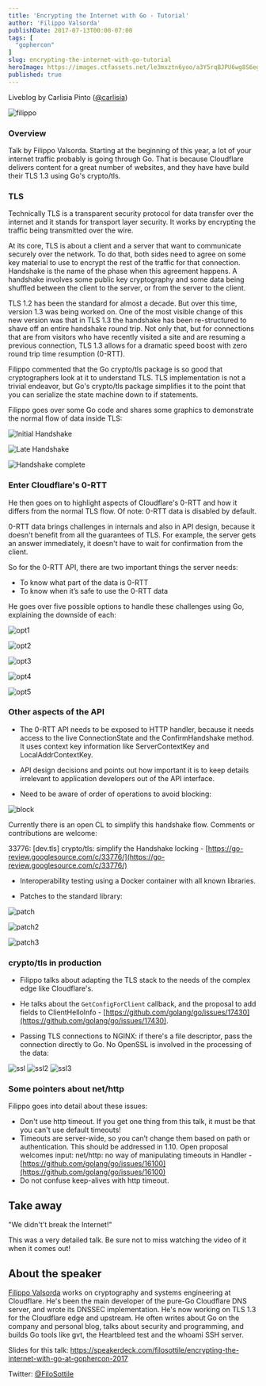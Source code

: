 ```yaml
---
title: 'Encrypting the Internet with Go - Tutorial'
author: 'Filippo Valsorda'
publishDate: 2017-07-13T00:00-07:00
tags: [
  "gophercon"
]
slug: encrypting-the-internet-with-go-tutorial
heroImage: https://images.ctfassets.net/le3mxztn6yoo/a3Y5rqBJPU6wg8S6egaUy/0b2dcdab51e21bbff9f9ee42f35bf8b1/filippo.JPG
published: true
---
```



Liveblog by Carlisia Pinto ([@carlisia](https://twitter.com/carlisia))

![filippo](//images.contentful.com/le3mxztn6yoo/a3Y5rqBJPU6wg8S6egaUy/0b2dcdab51e21bbff9f9ee42f35bf8b1/filippo.JPG)

### Overview
Talk by Filippo Valsorda. Starting at the beginning of this year, a lot of your internet traffic probably is going through Go. That is because Cloudflare delivers content for a great number of websites, and they have have build their TLS 1.3 using Go's crypto/tls.

### TLS
Technically TLS is a transparent security protocol for data transfer over the internet and it stands for transport layer security. It works by encrypting the traffic being transmitted over the wire.

At its core, TLS is about a client and a server that want to communicate securely over the network. To do that, both sides need to agree on some key material to use to encrypt the rest of the traffic for that connection. Handshake is the name of the phase when this agreement happens. A handshake involves some public key cryptography and some data being shuffled between the client to the server, or from the server to the client.

TLS 1.2 has been the standard for almost a decade. But over this time, version 1.3 was being worked on. One of the most visible change of this new version was that in TLS 1.3 the handshake has been re-structured to shave off an entire handshake round trip. Not only that, but for connections that are from visitors who have recently visited a site and are resuming a previous connection, TLS 1.3 allows for a dramatic speed boost with zero round trip time resumption (0-RTT).

Filippo commented that the Go crypto/tls package is so good that cryptographers look at it to understand TLS. TLS implementation is not a trivial endeavor, but Go's crypto/tls package simplifies it to the point that you can serialize the state machine down to if statements.

Filippo goes over some Go code and shares some graphics to demonstrate the normal flow of data inside TLS:


![Initial Handshake](https://images.ctfassets.net/le3mxztn6yoo/2L81KoLRHye0Ok0W2WkSkI/86fed303c33da315f2e5e2984a0c3918/initial.png?h=250)

![Late Handshake](https://images.ctfassets.net/le3mxztn6yoo/1lMehT7PAYMWcem2WYeyKK/0b3c66d8daaf13efb1cad6b5a36899fd/late.png?h=250)

![Handshake complete](https://images.ctfassets.net/le3mxztn6yoo/gEslkpketMIM2cKoWsGMe/1562101a97adaf03f2c94a9db133992f/complete.png?h=250)

### Enter Cloudflare's 0-RTT
He then goes on to highlight aspects of Cloudflare's 0-RTT and how it differs from the normal TLS flow. Of note: 0-RTT data is disabled by default.

0-RTT data brings challenges in internals and also in API design, because it doesn't benefit from all the guarantees of TLS. For example, the server gets an answer immediately, it doesn't have to wait for confirmation from the client.

So for the 0-RTT API, there are two important things the server needs:

* To know what part of the data is 0-RTT
* To know when it’s safe to use the 0-RTT data

He goes over five possible options to handle these challenges using Go, explaining the downside of each:

![opt1](//images.contentful.com/le3mxztn6yoo/4iG86W6ybSMeC4eIWWQiUK/5f873528058a3af1feda8e0f3898c888/opt1.png)

![opt2](//images.contentful.com/le3mxztn6yoo/6Gx1kKANBCYUayQOWMUykm/07a0eeb7af06f5ffed300e884ad39b7c/opt2.png)

![opt3](//images.contentful.com/le3mxztn6yoo/68o0cQJzpugA2YyiEqokms/5e1814b75543a402b34bbf9268bb404b/opt3.png)

![opt4](//images.contentful.com/le3mxztn6yoo/62mKpqMuliMOCcmw6GG46A/64caa54a3d3b024b43195d5c879f1cc2/opt4.png)

![opt5](//images.contentful.com/le3mxztn6yoo/Cnq2quDkrYYwOi2UWgccQ/c8e102625699ac6c1b3e7f2cc758f11b/opt5.png)

### Other aspects of the API
- The 0-RTT API needs to be exposed to HTTP handler, because it needs access to the live ConnectionState and the ConfirmHandshake method. It uses context key information like ServerContextKey and LocalAddrContextKey.

- API design decisions and points out how important it is to keep details irrelevant to application developers out of the API interface.

- Need to be aware of order of operations to avoid blocking:

![block](//images.contentful.com/le3mxztn6yoo/2qpbBGDAkEMKm6ggq2i6qg/3d4495eec11b542c36763261db933d73/block.png)


 Currently there is an open CL to simplify this handshake flow. Comments or contributions are welcome:

 33776: [dev.tls] crypto/tls: simplify the Handshake locking - [https://go-review.googlesource.com/c/33776/](https://go-review.googlesource.com/c/33776/)

- Interoperability testing using a Docker container with all known libraries.

- Patches to the standard library:

![patch](//images.contentful.com/le3mxztn6yoo/1FqIL5akiECcQAQoUmgcuU/053ed2cd50ebee3461232b68967ce46f/patch.png)

![patch2](//images.contentful.com/le3mxztn6yoo/31XPDIPtYkEAWAoEWEy08c/95e3d8361d33dffb48fbcfd89d4f36c8/patch2.png)

![patch3](//images.contentful.com/le3mxztn6yoo/2WpKDEOyiQiuGe6QqG0oYu/6423149a4a952610038ea6c13555d297/patch3.png)

### crypto/tls in production

- Filippo talks about adapting the TLS stack to the needs of the complex edge like Cloudflare's.

- He talks about the `GetConfigForClient` callback, and the proposal to add fields to ClientHelloInfo - [https://github.com/golang/go/issues/17430](https://github.com/golang/go/issues/17430).

- Passing TLS connections to NGINX: if there's a file descriptor, pass the connection directly to Go. No OpenSSL is involved in the processing of the data:

![ssl](//images.contentful.com/le3mxztn6yoo/2kAXGVe5G46ioe06K46cWW/34a9e9a11d22fc1c36c66ce3731cbaa3/ssl.png)
![ssl2](//images.contentful.com/le3mxztn6yoo/42NTjE8NDqC2g2yEU64Mce/737bbc2e05d3780a42e515fa65538f56/ssl2.png)
![ssl3](//images.contentful.com/le3mxztn6yoo/5RnmhUxRvOYGmAigMUi0I/c0d5940bed6b5a7ee8da4c44b395a2a9/ssl3.png)

### Some pointers about net/http

Filippo goes into detail about these issues:

- Don't use http timeout. If you get one thing from this talk, it must be that you can't use default timeouts!
- Timeouts are server-wide, so you can’t change them based on path or authentication. This should be addressed in 1.10. Open proposal welcomes input: net/http: no way of manipulating timeouts in Handler - [https://github.com/golang/go/issues/16100](https://github.com/golang/go/issues/16100)
- Do not confuse keep-alives with http timeout.

## Take away

"We didn't’t break the Internet!"

This was a very detailed talk. Be sure not to miss watching the video of it when it comes out!

## About the speaker

[Filippo Valsorda](https://blog.filippo.io/) works on cryptography and systems engineering at Cloudflare. He's been the main developer of the pure-Go Cloudflare DNS server, and wrote its DNSSEC implementation. He's now working on TLS 1.3 for the Cloudflare edge and upstream. He often writes about Go on the company and personal blog, talks about security and programming, and builds Go tools like gvt, the Heartbleed test and the whoami SSH server.

Slides for this talk: https://speakerdeck.com/filosottile/encrypting-the-internet-with-go-at-gophercon-2017

Twitter: [@FiloSottile](https://twitter.com/FiloSottile)
